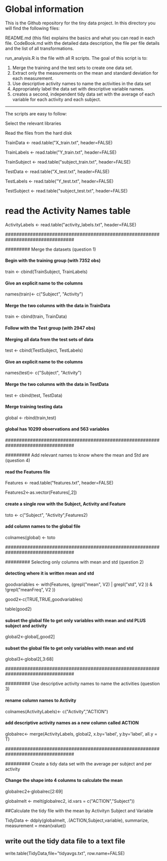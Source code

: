 # Global information

This is the Github repository for the tiny data project. In this directory you will find the following files:

README.md (this file) explains the basics and what you can read in each file.
CodeBook.md with the detailed data description, the file per file details and the list of all transformations.

run_analysis.R is the file with all R scripts. The goal of this script is to:

1. Merge the training and the test sets to create one data set.
2. Extract only the measurements on the mean and standard deviation for each measurement. 
3. Use descriptive activity names to name the activities in the data set
4. Appropriately label the data set with descriptive variable names. 
5. creates a second, independent tidy data set with the average of each variable for each activity and each subject.


------------------------------------------

The scripts are easy to follow:

 Select the relevant libraries

 Read the files from the hard disk

TrainData <- read.table("X_train.txt", header=FALSE)

TrainLabels <- read.table("Y_train.txt", header=FALSE)

TrainSubject <- read.table("subject_train.txt", header=FALSE)

TestData <- read.table("X_test.txt", header=FALSE)

TestLabels <- read.table("Y_test.txt", header=FALSE)

TestSubject <- read.table("subject_test.txt", header=FALSE)

# read the Activity Names table 

ActivityLabels <- read.table("activity_labels.txt", header=FALSE)



#################################################################################

######### Merge the datasets (question 1)

#### Begin with the training group (with 7352 obs)

train <- cbind(TrainSubject, TrainLabels)

#### Give an explicit name to the columns

names(train)<- c("Subject", "Activity")

#### Merge the two columns with the data in TrainData

train <- cbind(train, TrainData)

#### Follow with the Test group (with 2947 obs) 

#### Merging all data from the test sets of data

test <- cbind(TestSubject, TestLabels)

#### Give an explicit name to the columns

names(test)<- c("Subject", "Activity")

#### Merge the two columns with the data in TestData

test <- cbind(test, TestData)

#### Merge training testing data 

global <- rbind(train,test)

#### global has 10299 observations and 563 variables


#################################################################################

######### Add relevant names to know where the mean and Std are (question 4)

#### read the Features file 

Features <- read.table("features.txt", header=FALSE)

Features2<-as.vector(Features[,2])

#### create a single row with the Subject, Activity and Feature

toto <- c("Subject", "Activity",Features2)

#### add column names to the global file

colnames(global) <- toto



#################################################################################

######### Selecting only columns with mean and std (question 2)


#### detecting where it is written mean and std

goodvariables <- with(Features, (grepl("mean", V2) | grepl("std", V2 ))  & !grepl("meanFreq", V2 ))

good2<-c(TRUE,TRUE,goodvariables)

table(good2)

#### subset the global file to get only variables with mean and std PLUS subject and activity

global2<-global[,good2]

#### subset the global file to get only variables with mean and std 

global3<-global2[,3:68]


#################################################################################

######### Use descriptive activity names to name the activities (question 3)


#### rename  column names to Activity

colnames(ActivityLabels)<- c("Activity","ACTION")



#### add descriptive activity names as a new column called ACTION

globalrec<- merge(ActivityLabels, global2, x.by='label', y.by='label', all.y = T)


#################################################################################

######### Create a tidy data set with the average per subject and per activity


#### Change the shape into 4 colunms to calculate the mean

globalrec2<-globalrec[2:69]

globalmelt <- melt(globalrec2, id.vars = c("ACTION","Subject"))

##Calculate the tidy file with the mean by Activityn Subject and Variable

TidyData <- ddply(globalmelt, .(ACTION,Subject,variable), summarize, measurement = mean(value))


## write out the tidy data file to a text file

write.table(TidyData,file="tidyavgs.txt", row.name=FALSE)